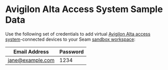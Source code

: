 # Avigilon Alta Access System Sample Data

Use the following set of credentials to add virtual [Avigilon Alta access system](../avigilon-alta-access-system.md)-connected devices to your Seam [sandbox workspace](../../core-concepts/workspaces/#sandbox-workspaces):

| Email Address    | Password |
| ---------------- | -------- |
| jane@example.com | 1234     |

